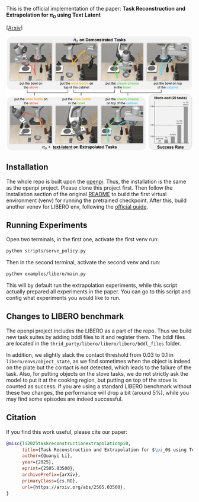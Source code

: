This is the official implementation of the paper: **Task Reconstruction and Extrapolation for $\pi_0$ using Text Latent**

[[Arxiv](https://arxiv.org/pdf/2505.03500)]

![img.png](img.png)

## Installation
The whole repo is built upon the [openpi](https://github.com/Physical-Intelligence/openpi). Thus, the
installation is the same as the openpi project.
Please clone this project first.
Then follow the Installation section of the original 
[README](https://github.com/Physical-Intelligence/openpi?tab=readme-ov-file#installation) to build the first virtual environment (venv) for 
running the pretrained checkpoint.
After this, build another venev for LIBERO env, following the [official guide](https://github.com/Physical-Intelligence/openpi/tree/main/examples/libero).

## Running Experiments
Open two terminals, in the first one, activate the first venv run:
```bash
python scripts/serve_policy.py
```

Then in the second terminal, activate the second venv and run:
```bash
python examples/libero/main.py
```
This will by default run the extrapolation experiments, while this script actually prepared all experiments in the paper.
You can go to this script and config what experiments you would like to run.

## Changes to LIBERO benchmark
The openpi project includes the LIBERO as a part of the repo. Thus we build new task suites by adding bddl files to it
and register them. The bddl files are located in the `thrid_party/libero/libero/libero/bddl_files` folder.

In addition, we slightly slack the contact threshold from 0.03 to 0.1 in `libero/envs/object_state`, as we find sometimes
when the object is indeed on the plate but the contact is not detected, which leads to the failure of the task.
Also, for putting objects on the stove tasks, we do not strictly ask the model to put it at the cooking region, 
but putting on top of the stove is counted as success.
If you are using a standard LIBERO benchmark without these two changes, the performance will drop a bit (around 5%), 
while you may find some episodes are indeed successful.

## Citation
If you find this work useful, please cite our paper:
```bibtex
@misc{li2025taskreconstructionextrapolationpi0,
      title={Task Reconstruction and Extrapolation for $\pi_0$ using Text Latent}, 
      author={Quanyi Li},
      year={2025},
      eprint={2505.03500},
      archivePrefix={arXiv},
      primaryClass={cs.RO},
      url={https://arxiv.org/abs/2505.03500}, 
}
```




